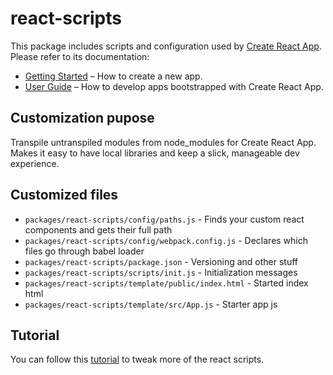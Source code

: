 # react-scripts

This package includes scripts and configuration used by [Create React App](https://github.com/facebook/create-react-app).<br>
Please refer to its documentation:

- [Getting Started](https://facebook.github.io/create-react-app/docs/getting-started) – How to create a new app.
- [User Guide](https://facebook.github.io/create-react-app/) – How to develop apps bootstrapped with Create React App.

## Customization pupose
Transpile untranspiled modules from node_modules for Create React App. Makes it easy to have local libraries and keep a slick, manageable dev experience.

## Customized files

- `packages/react-scripts/config/paths.js` - Finds your custom react components and gets their full path
- `packages/react-scripts/config/webpack.config.js` - Declares which files go through babel loader
- `packages/react-scripts/package.json` - Versioning and other stuff
- `packages/react-scripts/scripts/init.js` - Initialization messages
- `packages/react-scripts/template/public/index.html` - Started index html
- `packages/react-scripts/template/src/App.js` - Starter app js

## Tutorial

You can follow this [tutorial](https://auth0.com/blog/how-to-configure-create-react-app/) to tweak more of the react scripts.